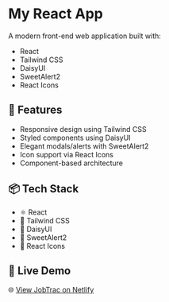 # My React App

A modern front-end web application built with:

- React
- Tailwind CSS
- DaisyUI
- SweetAlert2
- React Icons

## 🚀 Features

- Responsive design using Tailwind CSS
- Styled components using DaisyUI
- Elegant modals/alerts with SweetAlert2
- Icon support via React Icons
- Component-based architecture

## 📦 Tech Stack

- ⚛️ React
- 🎨 Tailwind CSS
- 💠 DaisyUI
- 🔔 SweetAlert2
- 🔧 React Icons
## 🚀 Live Demo

🌐 [View JobTrac on Netlify](https://assignment-server-10-lovat.vercel.app)
